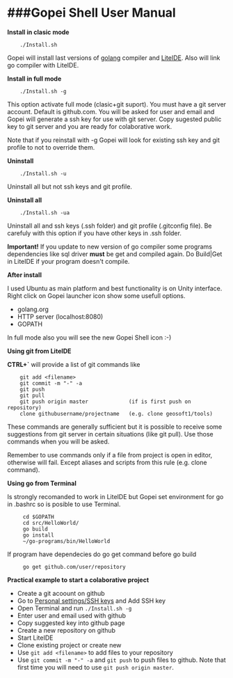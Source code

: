 ###Gopei Shell User Manual
====
**Install in clasic mode**

        ./Install.sh

Gopei will install last versions of [golang](http://golang.org) compiler and [LiteIDE](https://github.com/visualfc/liteide). Also will link go compiler with  LiteIDE.

**Install in full mode**

        ./Install.sh -g

This option activate full mode (clasic+git suport). You must have a git server account.
Default is github.com. You will be asked for user and email and Gopei will generate a ssh
key for use with git server. Copy sugested public key to git server and you are ready
for colaborative work.

Note that if you reinstall with -g Gopei will look for existing ssh key and git profile to not to override them.

**Uninstall**

        ./Install.sh -u

Uninstall all but not ssh keys and git profile.

**Uninstall all**

        ./Install.sh -ua

Uninstall all and ssh keys (.ssh folder) and git profile (.gitconfig file). Be carefuly with this option if you have other keys in .ssh folder.

**Important!** If you update to new version of go compiler some programs dependencies like sql driver **must** be get and compiled again. Do Build|Get in LiteIDE if your program doesn't compile.

**After install**

I used Ubuntu as main platform and best functionality is on Unity interface. Right click on Gopei launcher icon show some usefull options.

* golang.org
* HTTP server (localhost:8080)
* GOPATH

In full mode also you will see the new Gopei Shell icon :-)

**Using git from LiteIDE**

**CTRL+`** will provide a list of git commands like

        git add <filename>
        git commit -m "-" -a
        git push
        git pull
        git push origin master             (if is first push on repository)
        clone githubusername/projectname   (e.g. clone geosoft1/tools)

These commands are generally sufficient but it is possible to receive some suggestions from git server in certain situations (like git pull). Use those commands when you will be asked.

Remember to use commands only if a file from project is open in editor, otherwise will fail. Except aliases and scripts from this rule (e.g. clone command).

**Using go from Terminal**

Is strongly recomanded to work in LiteIDE but Gopei set environment for go in .bashrc so is posible to use Terminal.

         cd $GOPATH
         cd src/HelloWorld/
         go build
         go install
         ~/go-programs/bin/HelloWorld

If program have dependecies do go get command before go build

         go get github.com/user/repository

**Practical example to start a colaborative project**

* Create a git acoount on github
* Go to [Personal settings/SSH keys](https://github.com/settings/ssh) and Add SSH key
* Open Terminal and run `` ./Install.sh -g ``
* Enter user and email used with github
* Copy suggested key into github page
* Create a new repository on github
* Start LiteIDE
* Clone existing project or create new
* Use `` git add <filename> `` to add files to your repository
* Use `` git commit -m "-" -a `` and `` git push `` to push files to github. Note that first time you will need to use `` git push origin master ``.
